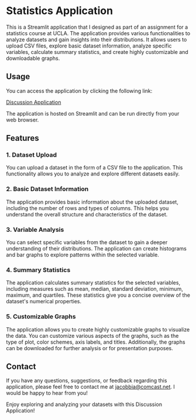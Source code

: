 # Statistics Application

This is a Streamlit application that I designed as part of an assignment for a statistics course at UCLA. The application provides various functionalities to analyze datasets and gain insights into their distributions. It allows users to upload CSV files, explore basic dataset information, analyze specific variables, calculate summary statistics, and create highly customizable and downloadable graphs.

## Usage

You can access the application by clicking the following link:

[Discussion Application](https://jacobbianchi-discussion-app-main-ts8ad6.streamlit.app/)

The application is hosted on Streamlit and can be run directly from your web browser.

## Features

### 1. Dataset Upload

You can upload a dataset in the form of a CSV file to the application. This functionality allows you to analyze and explore different datasets easily.

### 2. Basic Dataset Information

The application provides basic information about the uploaded dataset, including the number of rows and types of columns. This helps you understand the overall structure and characteristics of the dataset.

### 3. Variable Analysis

You can select specific variables from the dataset to gain a deeper understanding of their distributions. The application can create histograms and bar graphs to explore patterns within the selected variable.

### 4. Summary Statistics

The application calculates summary statistics for the selected variables, including measures such as mean, median, standard deviation, minimum, maximum, and quartiles. These statistics give you a concise overview of the dataset's numerical properties.

### 5. Customizable Graphs

The application allows you to create highly customizable graphs to visualize the data. You can customize various aspects of the graphs, such as the type of plot, color schemes, axis labels, and titles. Additionally, the graphs can be downloaded for further analysis or for presentation purposes.

## Contact

If you have any questions, suggestions, or feedback regarding this application, please feel free to contact me at jacobbia@comcast.net. I would be happy to hear from you!

Enjoy exploring and analyzing your datasets with this Discussion Application!
